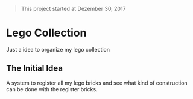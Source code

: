 > This project started at Dezember 30, 2017

# Lego Collection

Just a idea to organize my lego collection

## The Initial Idea

A system to register all my lego bricks and see what kind of construction can be done with the register bricks.
